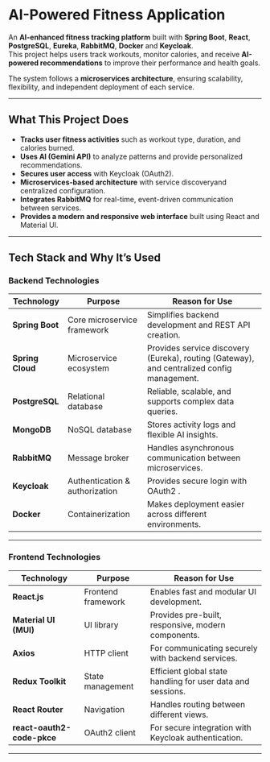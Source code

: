 #  AI-Powered Fitness Application

An **AI-enhanced fitness tracking platform** built with **Spring Boot**, **React**, **PostgreSQL**, **Eureka**, **RabbitMQ**, **Docker** and **Keycloak**.  
This project helps users track workouts, monitor calories, and receive **AI-powered recommendations** to improve their performance and health goals.

The system follows a **microservices architecture**, ensuring scalability, flexibility, and independent deployment of each service.

---

##  What This Project Does

-  **Tracks user fitness activities** such as workout type, duration, and calories burned.  
-  **Uses AI (Gemini API)** to analyze patterns and provide personalized recommendations.  
-  **Secures user access** with Keycloak (OAuth2).  
-  **Microservices-based architecture** with service discoveryand centralized configuration.  
-  **Integrates RabbitMQ** for real-time, event-driven communication between services.  
-  **Provides a modern and responsive web interface** built using React and Material UI.  

---

##  Tech Stack and Why It’s Used

###  Backend Technologies

| Technology | Purpose | Reason for Use |
|-------------|----------|----------------|
| **Spring Boot** | Core microservice framework | Simplifies backend development and REST API creation. |
| **Spring Cloud** | Microservice ecosystem | Provides service discovery (Eureka), routing (Gateway), and centralized config management. |
| **PostgreSQL** | Relational database | Reliable, scalable, and supports complex data queries. |
| **MongoDB** | NoSQL database | Stores activity logs and flexible AI insights. |
| **RabbitMQ** | Message broker | Handles asynchronous communication between microservices. |
| **Keycloak** | Authentication & authorization | Provides secure login with OAuth2 . |
| **Docker** | Containerization | Makes deployment easier across different environments. |

---

###  Frontend Technologies

| Technology | Purpose | Reason for Use |
|-------------|----------|----------------|
| **React.js** | Frontend framework | Enables fast and modular UI development. |
| **Material UI (MUI)** | UI library | Provides pre-built, responsive, modern components. |
| **Axios** | HTTP client | For communicating securely with backend services. |
| **Redux Toolkit** | State management | Efficient global state handling for user data and sessions. |
| **React Router** | Navigation | Handles routing between different views. |
| **react-oauth2-code-pkce** | OAuth2 client | For secure integration with Keycloak authentication. |

---

